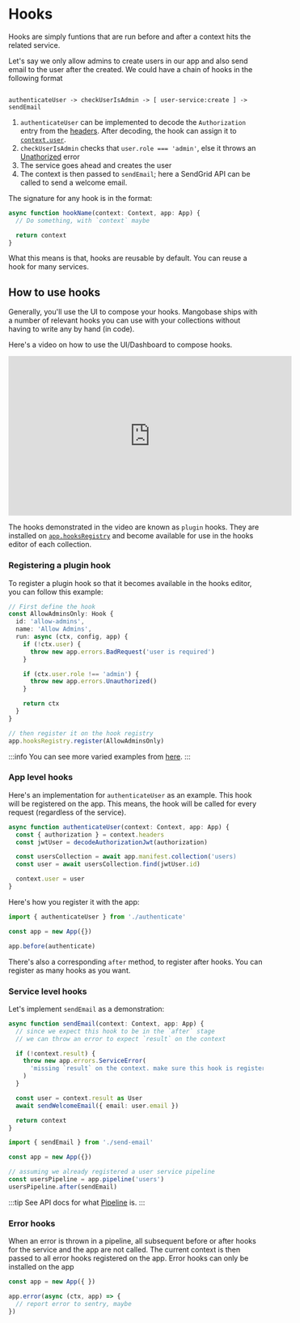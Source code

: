 # Hooks

Hooks are simply funtions that are run before and after a context hits the related service.

Let's say we only allow admins to create users in our app and also send email to the user after the created. We could have a chain of hooks in the following format

```

authenticateUser -> checkUserIsAdmin -> [ user-service:create ] -> sendEmail

```

1. `authenticateUser` can be implemented to decode the `Authorization` entry from the [headers](/api/base/Context#headers). After decoding, the hook can assign it to [`context.user`](/api/base/Context#user).
1. `checkUserIsAdmin` checks that `user.role === 'admin'`, else it throws an [Unathorized](/api/base/App#errors) error
1. The service goes ahead and creates the user
1. The context is then passed to `sendEmail`; here a SendGrid API can be called to send a welcome email.

The signature for any hook is in the format:

```typescript
async function hookName(context: Context, app: App) {
  // Do something, with `context` maybe

  return context
}
```

What this means is that, hooks are reusable by default. You can reuse a hook for many services.

## How to use hooks

Generally, you'll use the UI to compose your hooks. Mangobase ships with a number of relevant hooks you can use with your collections without having to write any by hand (in code).

Here's a video on how to use the UI/Dashboard to compose hooks.

<iframe width="560" height="315" src="https://www.youtube.com/embed/1Y9OZurDlkY?si=3qZOX4DaaVDDz7NF" title="YouTube video player" frameborder="0" allow="accelerometer; autoplay; clipboard-write; encrypted-media; gyroscope; picture-in-picture; web-share" allowfullscreen></iframe>

The hooks demonstrated in the video are known as `plugin` hooks. They are installed on [`app.hooksRegistry`](/api/base/App#hooksregistry) and become available for use in the hooks editor of each collection.

### Registering a plugin hook

To register a plugin hook so that it becomes available in the hooks editor, you can follow this example:

```typescript
// First define the hook
const AllowAdminsOnly: Hook {
  id: 'allow-admins',
  name: 'Allow Admins',
  run: async (ctx, config, app) {
    if (!ctx.user) {
      throw new app.errors.BadRequest('user is required')
    }

    if (ctx.user.role !== 'admin') {
      throw new app.errors.Unauthorized()
    }

    return ctx
  }
}

// then register it on the hook registry
app.hooksRegistry.register(AllowAdminsOnly)
```

:::info
You can see more varied examples from [here](https://github.com/blackmann/mangobase/blob/master/base/src/hooks.ts).
:::

### App level hooks

Here's an implementation for `authenticateUser` as an example. This hook will be registered on the app. This means, the hook will be called for every request (regardless of the service).

```typescript
async function authenticateUser(context: Context, app: App) {
  const { authorization } = context.headers
  const jwtUser = decodeAuthorizationJwt(authorization)

  const usersCollection = await app.manifest.collection('users)
  const user = await usersCollection.find(jwtUser.id)

  context.user = user
}
```

Here's how you register it with the app:

```typescript
import { authenticateUser } from './authenticate'

const app = new App({})

app.before(authenticate)
```

There's also a corresponding `after` method, to register after hooks. You can register as many hooks as you want.

### Service level hooks

Let's implement `sendEmail` as a demonstration:

```typescript
async function sendEmail(context: Context, app: App) {
  // since we expect this hook to be in the `after` stage
  // we can throw an error to expect `result` on the context

  if (!context.result) {
    throw new app.errors.ServiceError(
      'missing `result` on the context. make sure this hook is registered as an after-hook.'
    )
  }

  const user = context.result as User
  await sendWelcomeEmail({ email: user.email })

  return context
}
```

```typescript
import { sendEmail } from './send-email'

const app = new App({})

// assuming we already registered a user service pipeline
const usersPipeline = app.pipeline('users')
usersPipeline.after(sendEmail)
```

:::tip
See API docs for what [Pipeline](/api/base/Pipeline) is.
:::

### Error hooks

When an error is thrown in a pipeline, all subsequent before or after hooks for the service and the app are not called. The current context is then passed to all error hooks registered on the app. Error hooks can only be installed on the app

```typescript
const app = new App({ })

app.error(async (ctx, app) => {
  // report error to sentry, maybe
})
```